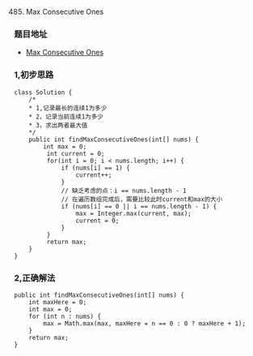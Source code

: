 485. Max Consecutive Ones

### 题目地址
- [Max Consecutive Ones](https://leetcode.com/problems/max-consecutive-ones/)

### 1,初步思路

```
class Solution {
    /*
    * 1,记录最长的连续1为多少
    * 2，记录当前连续1为多少
    * 3，求出两者最大值
    */
    public int findMaxConsecutiveOnes(int[] nums) {
        int max = 0;
		 int current = 0;
		 for(int i = 0; i < nums.length; i++) {
			 if (nums[i] == 1) {
				 current++;
			 }
             // 缺乏考虑的点：i == nums.length - 1
             // 在遍历数组完成后，需要比较此时current和max的大小
			 if (nums[i] == 0 || i == nums.length - 1) {
				 max = Integer.max(current, max);
				 current = 0;
			 }
		 }
		 return max;
    }
}
```

### 2,正确解法

```
public int findMaxConsecutiveOnes(int[] nums) {
    int maxHere = 0;
    int max = 0;
    for (int n : nums) {
        max = Math.max(max, maxHere = n == 0 : 0 ? maxHere + 1);
    }
    return max;
}
```